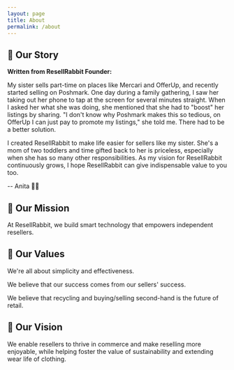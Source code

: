 ```yaml
---
layout: page
title: About
permalink: /about
---
```


## 🐰 Our Story

**Written from ResellRabbit Founder:**

My sister sells part-time on places like Mercari and OfferUp, and recently started selling on Poshmark. One day during a family gathering, I saw her taking out her phone to tap at the screen for several minutes straight. When I asked her what she was doing, she mentioned that she had to "boost" her listings by sharing. "I don't know why Poshmark makes this so tedious, on OfferUp I can just pay to promote my listings," she told me. There had to be a better solution. 

I created ResellRabbit to make life easier for sellers like my sister. She's a mom of two toddlers and time gifted back to her is priceless, especially when she has so many other responsibilities. As my vision for ResellRabbit continuously grows, I hope ResellRabbit can give indispensable value to you too. 

-- Anita 👩‍💻 

## 💪 Our Mission
<!-- {: class="text-center"} -->

At ResellRabbit, we build smart technology that empowers independent resellers. 

## 💖 Our Values
<!-- {: class="text-center"} -->

We're all about simplicity and effectiveness.

We believe that our success comes from our sellers' success.

We believe that recycling and buying/selling second-hand is the future of retail.


## 🎯 Our Vision
<!-- {: class="text-center"} -->

We enable resellers to thrive in commerce and make reselling more enjoyable, while helping foster the value of sustainability and extending wear life of clothing. 





